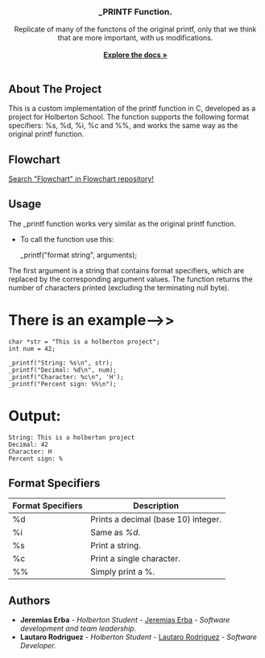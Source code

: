 <br/>
<p align="center">
  <h3 align="center">_PRINTF Function.</h3>

  <p align="center">
    Replicate of many of the functons of the original printf, only that we think that are more important, with us modifications.
    <br/>
    <br/>
    <a href="https://github.com/JereDev19/holbertonschool-printf"><strong>Explore the docs »</strong></a>
    <br/>
    <br/>
  </p>
</p>

## About The Project

This is a custom implementation of the printf function in C, developed as a project for Holberton School. The function supports the following format specifiers: %s, %d, %i, %c and %%, and works the same way as the original printf function.

##  Flowchart

[Search "Flowchart" in Flowchart repository!](https://github.com/JereDev19/holbertonschool-printf/tree/main/FlowPrintf)

## Usage

The _printf function works very similar as the original printf function.

* To call the function use this:

    _printf("format string", arguments);

The first argument is a string that contains format specifiers, which are replaced by the corresponding argument values. The function returns the number of characters printed (excluding the terminating null byte).

# There is an example-->>

    char *str = "This is a holberton project";
    int num = 42;

    _printf("String: %s\n", str);
    _printf("Decimal: %d\n", num);
    _printf("Character: %c\n", 'H');
    _printf("Percent sign: %%\n");


# Output:

    String: This is a holberton project
    Decimal: 42
    Character: H
    Percent sign: %

## Format Specifiers

| Format Specifiers | Description |
| --- | --- |
| %d | Prints a decimal (base 10) integer. |
| %i | Same as *%d*. |
| %s | Print a string. |
| %c | Print a single character. |
| %% | Simply print a %. |

## Authors

* **Jeremias Erba** - *Holberton Student* - [Jeremias Erba](https://github.com/JereDev19/) - *Software development and team leadership.*
* **Lautaro Rodriguez** - *Holberton Student* - [Lautaro Rodriguez](https://github.com/LautareteX/) - *Software Developer.*
